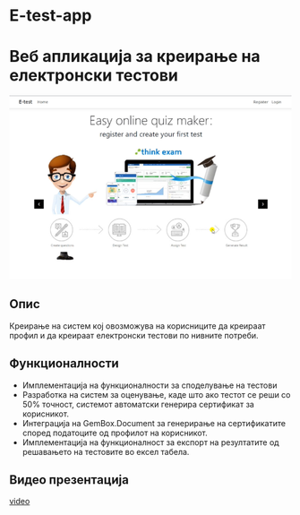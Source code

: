 # E-test-app
# Веб апликација за креирање на електронски тестови

![етест слика](Images-videos/etest.PNG)

## Опис
Креирање на систем кој овозможува на корисниците да креираат профил и да креираат електронски тестови по нивните потреби.

## Функционалности
- Имплементација на функционалности за споделување на тестови
- Разработка на систем за оценување, каде што ако тестот се реши со 50% точност, системот автоматски генерира сертификат за корисникот.
- Интеграција на GemBox.Document за генерирање на сертификатите според податоците од профилот на корисникот.
- Имплементација на функционалност за експорт на резултатите од решавањето на тестовите во ексел табела.

## Видео презентација

[video](https://github.com/hristijan-stojanov/E-test-app/assets/82612180/b92a3d9f-12c3-41f1-8c59-4aa1fa853a6c)

